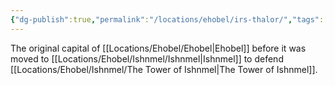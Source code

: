 ```yaml
---
{"dg-publish":true,"permalink":"/locations/ehobel/irs-thalor/","tags":["Undiscovered"],"updated":"2025-03-01T21:15:51.030+00:00"}
---
```


The original capital of [[Locations/Ehobel/Ehobel\|Ehobel]] before it was moved to [[Locations/Ehobel/Ishnmel/Ishnmel\|Ishnmel]] to defend [[Locations/Ehobel/Ishnmel/The Tower of Ishnmel\|The Tower of Ishnmel]].